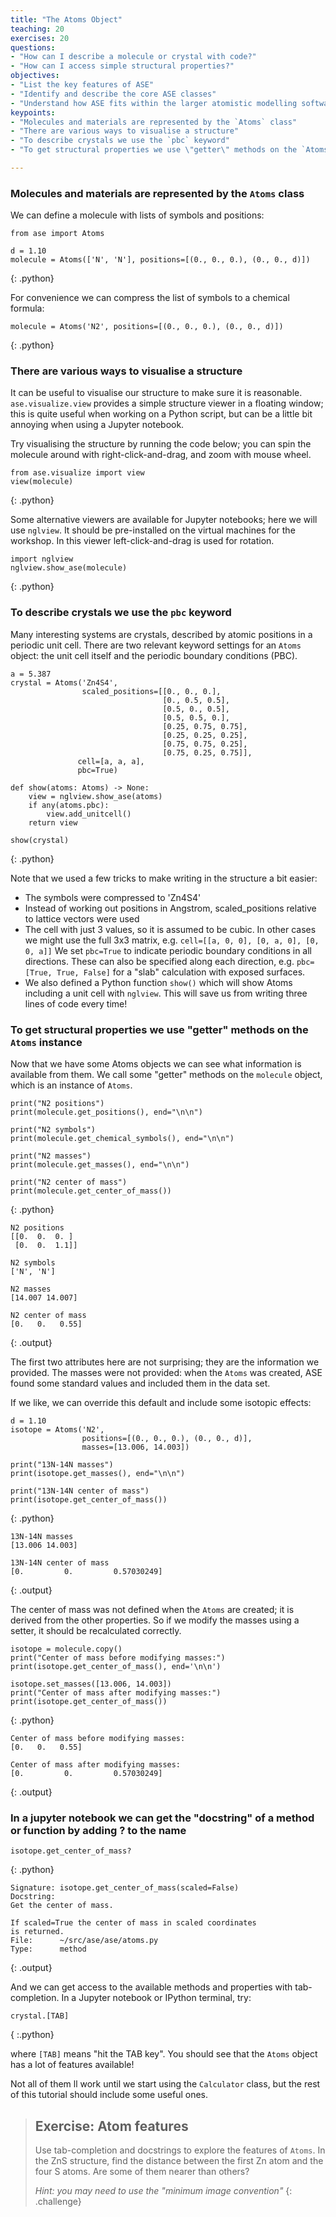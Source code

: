 ```yaml
---
title: "The Atoms Object"
teaching: 20
exercises: 20
questions:
- "How can I describe a molecule or crystal with code?"
- "How can I access simple structural properties?"
objectives:
- "List the key features of ASE"
- "Identify and describe the core ASE classes"
- "Understand how ASE fits within the larger atomistic modelling software ecosystem"
keypoints:
- "Molecules and materials are represented by the `Atoms` class"
- "There are various ways to visualise a structure"
- "To describe crystals we use the `pbc` keyword"
- "To get structural properties we use \"getter\" methods on the `Atoms` instance"

---
```


### Molecules and materials are represented by the `Atoms` class

We can define a molecule with lists of symbols and positions:

~~~
from ase import Atoms

d = 1.10
molecule = Atoms(['N', 'N'], positions=[(0., 0., 0.), (0., 0., d)])
~~~
{: .python}

For convenience we can compress the list of symbols to a chemical formula:

~~~
molecule = Atoms('N2', positions=[(0., 0., 0.), (0., 0., d)])
~~~
{: .python}

### There are various ways to visualise a structure

It can be useful to visualise our structure to make sure it is reasonable. 
`ase.visualize.view` provides a simple structure viewer in a floating window; this is quite useful when working on a Python script, but can be a little bit annoying when using a Jupyter notebook.

Try visualising the structure by running the code below; you can spin the molecule around with right-click-and-drag, and zoom with mouse wheel.

~~~
from ase.visualize import view
view(molecule)
~~~
{: .python}

Some alternative viewers are available for Jupyter notebooks; here we will use `nglview`. It should be pre-installed on the virtual machines for the workshop. In this viewer left-click-and-drag is used for rotation.

~~~
import nglview
nglview.show_ase(molecule)
~~~
{: .python}

### To describe crystals we use the `pbc` keyword

Many interesting systems are crystals, described by atomic positions in a periodic unit cell. There are two relevant keyword settings for an `Atoms` object: the unit cell itself and the periodic boundary conditions (PBC).

~~~
a = 5.387
crystal = Atoms('Zn4S4',
                scaled_positions=[[0., 0., 0.],
                                  [0., 0.5, 0.5],
                                  [0.5, 0., 0.5],
                                  [0.5, 0.5, 0.],
                                  [0.25, 0.75, 0.75],
                                  [0.25, 0.25, 0.25],
                                  [0.75, 0.75, 0.25],
                                  [0.75, 0.25, 0.75]],
               cell=[a, a, a],
               pbc=True)

def show(atoms: Atoms) -> None:    
    view = nglview.show_ase(atoms)
    if any(atoms.pbc):
        view.add_unitcell()
    return view

show(crystal)
~~~
{: .python}

Note that we used a few tricks to make writing in the structure a bit easier:

- The symbols were compressed to 'Zn4S4'
- Instead of working out positions in Angstrom, scaled_positions relative to lattice vectors were used
- The cell with just 3 values, so it is assumed to be cubic. In other cases we might use the full 3x3 matrix, e.g. ```cell=[[a, 0, 0], [0, a, 0], [0, 0, a]]```
We set ```pbc=True``` to indicate periodic boundary conditions in all directions. These can also be specified along each direction, e.g. ```pbc=[True, True, False]``` for a "slab" calculation with exposed surfaces.
- We also defined a Python function ```show()``` which will show Atoms including a unit cell with `nglview`. This will save us from writing three lines of code every time!

### To get structural properties we use "getter" methods on the `Atoms` instance

Now that we have some Atoms objects we can see what information is available from them. We call some "getter" methods on the `molecule` object, which is an instance of `Atoms`.

~~~
print("N2 positions")
print(molecule.get_positions(), end="\n\n")

print("N2 symbols")
print(molecule.get_chemical_symbols(), end="\n\n")

print("N2 masses")
print(molecule.get_masses(), end="\n\n")

print("N2 center of mass")
print(molecule.get_center_of_mass())
~~~
{: .python}

~~~
N2 positions
[[0.  0.  0. ]
 [0.  0.  1.1]]

N2 symbols
['N', 'N']

N2 masses
[14.007 14.007]

N2 center of mass
[0.   0.   0.55]
~~~
{: .output}

The first two attributes here are not surprising; they are the information we provided. The masses were not provided: when the `Atoms` was created, ASE found some standard values and included them in the data set.

If we like, we can override this default and include some isotopic effects:

~~~
d = 1.10
isotope = Atoms('N2',
                positions=[(0., 0., 0.), (0., 0., d)],
                masses=[13.006, 14.003])

print("13N-14N masses")
print(isotope.get_masses(), end="\n\n")

print("13N-14N center of mass")
print(isotope.get_center_of_mass())
~~~
{: .python}

~~~
13N-14N masses
[13.006 14.003]

13N-14N center of mass
[0.         0.         0.57030249]
~~~
{: .output}

The center of mass was not defined when the `Atoms` are created; it is derived from the other properties. So if we modify the masses using a setter, it should be recalculated correctly.

~~~
isotope = molecule.copy()
print("Center of mass before modifying masses:")
print(isotope.get_center_of_mass(), end='\n\n')

isotope.set_masses([13.006, 14.003])
print("Center of mass after modifying masses:")
print(isotope.get_center_of_mass())
~~~
{: .python}

~~~
Center of mass before modifying masses:
[0.   0.   0.55]

Center of mass after modifying masses:
[0.         0.         0.57030249]
~~~
{: .output}

### In a jupyter notebook we can get the "docstring" of a method or function by adding ? to the name

~~~
isotope.get_center_of_mass?
~~~
{: .python}

~~~
Signature: isotope.get_center_of_mass(scaled=False)
Docstring:
Get the center of mass.

If scaled=True the center of mass in scaled coordinates
is returned.
File:      ~/src/ase/ase/atoms.py
Type:      method
~~~
{: .output}

And we can get access to the available methods and properties with tab-completion. In a Jupyter notebook or IPython terminal, try:

~~~
crystal.[TAB]
~~~
{ :.python}

where `[TAB]` means "hit the TAB key". You should see that the `Atoms` object has a lot of features available!

Not all of them ll work until we start using the `Calculator` class, but the rest of this tutorial should include some useful ones.

> ## Exercise: Atom features
> Use tab-completion and docstrings to explore the features of `Atoms`. In the 
> ZnS structure, find the distance between the first Zn atom and the four S
> atoms. Are some of them nearer than others?
>
> *Hint: you may need to use the "minimum image convention"*
{: .challenge}